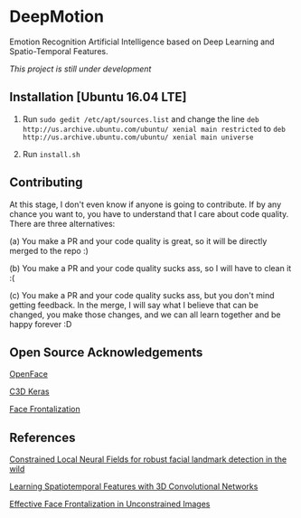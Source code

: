 # DeepMotion
Emotion Recognition Artificial Intelligence based on Deep Learning and Spatio-Temporal Features.

*This project is still under development*

## Installation [Ubuntu 16.04 LTE]
1. Run `sudo gedit /etc/apt/sources.list` and change the line `deb http://us.archive.ubuntu.com/ubuntu/ xenial main restricted` to `deb http://us.archive.ubuntu.com/ubuntu/ xenial main universe`

2. Run `install.sh`

## Contributing
At this stage, I don't even know if anyone is going to contribute. If by any chance you want to, you have to understand that I care about code quality. There are three alternatives:

(a) You make a PR and your code quality is great, so it will be directly merged to the repo :)

(b) You make a PR and your code quality sucks ass, so I will have to clean it :(

(c) You make a PR and your code quality sucks ass, but you don't mind getting feedback. In the merge, I will say what I believe that can be changed, you make those changes, and we can all learn together and be happy forever :D 

## Open Source Acknowledgements

[OpenFace](https://github.com/TadasBaltrusaitis/OpenFace)

[C3D Keras](https://github.com/axon-research/c3d-keras)

[Face Frontalization](https://github.com/ChrisYang/facefrontalisation)

## References

[Constrained Local Neural Fields for robust facial landmark detection in the wild](https://www.cl.cam.ac.uk/~tb346/pub/papers/iccv2013.pdf)

[Learning Spatiotemporal Features with 3D Convolutional Networks](http://vlg.cs.dartmouth.edu/c3d/c3d_video.pdf)

[Effective Face Frontalization in Unconstrained Images](http://www.openu.ac.il/home/hassner/projects/frontalize)
